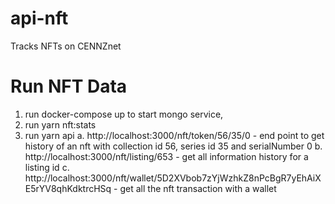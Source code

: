 # api-nft

Tracks NFTs on CENNZnet

# Run NFT Data

1.  run docker-compose up to start mongo service,
2.  run yarn nft:stats
3.  run yarn api
    a. http://localhost:3000/nft/token/56/35/0 - end point to get history of an nft with collection id 56, series id 35 and serialNumber 0
    b. http://localhost:3000/nft/listing/653 - get all information history for a listing id
    c. http://localhost:3000/nft/wallet/5D2XVbob7zYjWzhkZ8nPcBgR7yEhAiXE5rYV8qhKdktrcHSq - get all the nft transaction with a wallet
